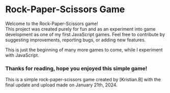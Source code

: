 # Rock-Paper-Scissors Game


Welcome to the Rock-Paper-Scissors game! <br />
This project was created purely for fun and as an experiment into game development as one of my first JavaScript games.
Feel free to contribute by suggesting improvements, reporting bugs, or adding new features.

This is just the beginning of many more games to come, while I experiment with JavaScript.

### Thanks for reading, hope you enjoyed this simple game!
This is a simple rock-paper-scissors game created by [Kristian.B] with the final update and upload made on January 21th, 2024.

